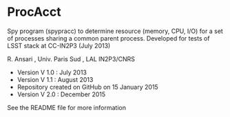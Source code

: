 # ProcAcct

Spy program (spypracc) to determine resource (memory, CPU, I/O) for a set of processes  sharing a common parent process.
Developed for tests of LSST stack at CC-IN2P3    (July 2013)   

R. Ansari ,  Univ. Paris Sud , LAL IN2P3/CNRS  
   - Version V 1.0 : July 2013 
   - Version V 1.1 : August 2013 
   - Repository created on GitHub on 15 January 2015 
   - Version V 2.0 : December 2015 

  See the README file for more information
